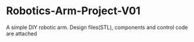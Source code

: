 # Robotics-Arm-Project-V01
A simple DIY robotic arm. Design files(STL), components and control code are attached
